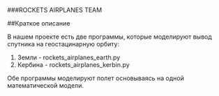###ROCKETS AIRPLANES TEAM

##Краткое описание

В нашем проекте есть две программы, которые моделируют вывод спутника на геостацинарную орбиту: 
1. Земли - rockets_airplanes_earth.py
2. Кербина - rockets_airplanes_kerbin.py

Обе программы моделируют полет основываясь на одной математической модели.


